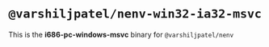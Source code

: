 # `@varshiljpatel/nenv-win32-ia32-msvc`

This is the **i686-pc-windows-msvc** binary for `@varshiljpatel/nenv`
